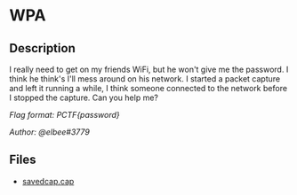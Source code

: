 # WPA

## Description

I really need to get on my friends WiFi, but he won't give me the password. I think he think's I'll mess around on his network. I started a packet capture and left it running a while, I think someone connected to the network before I stopped the capture. Can you help me? 

*Flag format: PCTF{password}*

*Author: @elbee#3779*

## Files

* [savedcap.cap](files/savedcap.cap)

